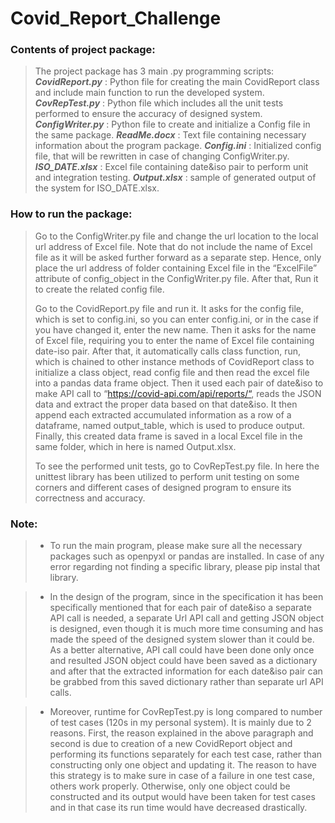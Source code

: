 # Covid_Report_Challenge

> 
###  Contents of project package:
> The project package has 3 main .py programming scripts:
> **_CovidReport.py_** : Python file for creating the main CovidReport class and include main function to run the developed system.
> **_CovRepTest.py_** : Python file which includes all the unit tests performed to ensure the accuracy of designed system.
> **_ConfigWriter.py_** : Python file to create and initialize a Config file in the same package.
> **_ReadMe.docx_** : Text file containing necessary information about the program package.
> **_Config.ini_** : Initialized config file, that will be rewritten in case of changing ConfigWriter.py.
> **_ISO_DATE.xlsx_** : Excel file containing date&iso pair to perform unit  and integration testing.
> **_Output.xlsx_** : sample of generated output of the system for ISO_DATE.xlsx.
> 
> 
###  How to run the package:
> Go to the ConfigWriter.py file and change the url location to the local url address of Excel file. Note that do not include the name of Excel file as it will be asked further forward as a separate step. Hence, only place the url address of folder containing Excel file in the “ExcelFile” attribute of config_object in the ConfigWriter.py file. After that, Run it to create the related config file.
> 
> Go to the CovidReport.py file and run it. It asks for the config file, which is set to config.ini, so you can enter config.ini, or in the case if you have changed it, enter the new name. Then it asks for the name of Excel file, requiring you to enter the name of Excel file containing date-iso pair. After that, it automatically calls class function, run, which is chained to other instance methods of CovidReport class to initialize a class object, read config file and then read the excel file into a pandas data frame object. Then it used each pair of date&iso to make API call to “https://covid-api.com/api/reports/“, reads the JSON data and extract the proper data based on that date&iso. It then append each extracted accumulated information as a row of a dataframe, named output_table, which is used to produce output. Finally, this created data frame is saved in a local Excel file in the same folder, which in here is named Output.xlsx.
> 
> To see the performed unit tests, go to CovRepTest.py file. In here the unittest library has been utilized to perform unit testing on some corners and different cases of designed program to ensure its correctness and accuracy.
> 
> 
###  Note: 
> 

>- To run the main program, please make sure all the necessary packages such as openpyxl or pandas are installed. In case of any error regarding not finding a specific library, please pip instal that library.

> 
> - In the design of the program, since in the specification it has been specifically mentioned that for each pair of date&iso a separate API call is needed, a separate Url API call and getting JSON object is designed, even though it is much more time consuming and has made the speed of the designed system slower than it could be. As a better alternative, API call could have been done only once and resulted JSON object could have been saved as a dictionary and after that the extracted information for each date&iso pair can be grabbed from this saved dictionary rather than separate url API calls.

> 
> - Moreover, runtime for CovRepTest.py is long compared to number of test cases (120s in my personal system). It is mainly due to 2 reasons. First, the reason explained in the above paragraph and second is due to creation of a new CovidReport object and performing its functions separately for each test case, rather than constructing only one object and updating it. The reason to have this strategy is to make sure in case of a failure in one test case, others work properly. Otherwise, only one object could be constructed and its output would have been taken for test cases and in that case its run time would have decreased drastically.

> 
> 
> 
> 
> 

